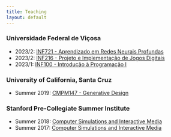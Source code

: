 ```yaml
---
title: Teaching
layout: default
---
```


### Universidade Federal de Viçosa
- 2023/2: [INF721 - Aprendizado em Redes Neurais Profundas](https://lucasnfe.github.io/ufv-inf721/)
- 2023/2: [INF216 - Projeto e Implementação de Jogos Digitais](https://lucasnfe.github.io/ufv-inf216)
- 2023/1: [INF100 - Introdução à Programação I](teaching/ufv/2023-1/inf100)

### University of California, Santa Cruz
- Summer 2019: [CMPM147 - Generative Design](https://canvas.ucsc.edu/courses/26749)

### Stanford Pre-Collegiate Summer Institute
- Summer 2018: [Computer Simulations and Interactive Media](https://lucasnfe.github.io/csim18/)
- Summer 2017: [Computer Simulations and Interactive Media](teaching/csim/home.html)
